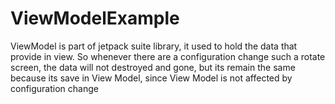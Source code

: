 # ViewModelExample
ViewModel is part of jetpack suite library, it used to hold the data that provide in view. So whenever there are a configuration change such a rotate screen, the data will not destroyed and gone, but its remain the same because its save in View Model, since View Model is not affected by configuration change
